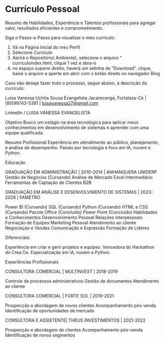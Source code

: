 # Currículo Pessoal
Resumo de Habilidades, Experiência e Talentos profissionais para agregar valor, resultados eficientes e comprometimento.

Siga o Passo-a-Passo para visualizar o meu currículo:
1) Vá na Página Inicial do meu Perfil
2) Selecione Currículo
3) Abrirá o Repositório( Ambiente), selecione o arquivo " curriculoindex.html, clique 1 vez e abra-o
4) no espaço superio direito, haverá um setinha de "Download", clique, baixe o arquivo e aperte em abrir com o botão direito no navegador Bing

Caso não deseje fazer todo o processo, segue abaixo, a descrição do currículo:

Luisa Vanessa Uchôa Sousa Evangelista
Jacarecanga, Fortaleza-Ce | (85)99743-5381 | luisavanessa27@gmail.com

LinkedIn / LUISA VANESSA EVANGELISTA

Objetivo
Busco um estágio na área tecnológica para aplicar meus conhecimentos em desenvolvimento de sistemas e aprender com uma equipe qualificada.

Resumo Profissional
Experiência em atendimento ao público, planejamento, e análise de desempenho. Paixão por tecnologia e foco em IA, nuvem e Python.

Educação

GRADUAÇÃO EM ADMINISTRAÇÃO | 2010-2014 | ANHANGUERA UNIDERP
Gestão de Negócios (Cursando)
Análise de Mercado
Excel Intermediário
Ferramentas de Captação de Clientes B2B

GRADUAÇÃO EM ANÁLISE E DESENVOLVIMENTO DE SISTEMAS | 2023-2026 | FAMETRO

Power BI (Cursando)
SQL (Cursando)
Python (Cursando)
HTML e CSS (Cursando)
Pacote Office (Concluído)
Power Point (Concluído)
Habilidades e Conhecimentos
Desenvolvimento Pessoal
Relações interpessoais
Formação de Equipes
Marketing Pessoal
Atendimento ao cliente
Negociação e Vendas
Comunicação e Expressão
Formação de Líderes

Diferenciais:

Experiência em criar e gerir projetos e equipes.
Vencedora do Hackathon do Crea Ce.
Especialização em IA, nuvem e Python.

Experiências Profissionais

CONSULTORA COMERCIAL | MULTINVEST | 2018-2019

Controle de processos administrativos
Gestão de documentos
Atendimento ao cliente

CONSULTORA COMERCIAL | FORTE SOL | 2019-2021

Prospecção e abordagem de novos clientes
Acompanhamento pós-venda
Identificação de oportunidades de mercado

CONSULTORA E ASSISTENTE| THEUS INVESTIMENTOS | 2021-2022

Prospecção e abordagem de clientes
Acompanhamento pós-venda
Identificação de novos segmentos
